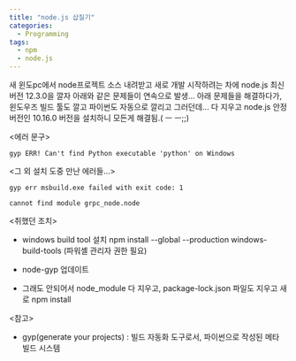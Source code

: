 ```yaml
---
title: "node.js 삽질기"
categories:
  - Programming
tags:
  - npm
  - node.js
---
```


새 윈도pc에서 node프로젝트 소스 내려받고 새로 개발 시작하려는 차에
node.js 최신버전 12.3.0을 깔자 아래와 같은 문제들이 연속으로 발생...
아래 문제들을 해결하다가, 윈도우즈 빌드 툴도 깔고 파이썬도 자동으로 깔리고 그러던데...
다 지우고 node.js 안정버전인 10.16.0 버전을 설치하니 모든게 해결됨.( ㅡ ㅡ;;)

<에러 문구>
```
gyp ERR! Can't find Python executable 'python' on Windows
```

<그 외 설치 도중 만난 에러들...>
```
gyp err msbuild.exe failed with exit code: 1
```

```
cannot find module grpc_node.node
```


<취했던 조치>
* windows build tool 설치
npm install --global --production windows-build-tools
(파워셸 관리자 권한 필요)

* node-gyp 업데이트

* 그래도 안되어서
node_module 다 지우고,  package-lock.json 파일도 지우고 새로 npm install

<참고>
* gyp(generate your projects) :  빌드 자동화 도구로서, 파이썬으로 작성된 메타 빌드 시스템
